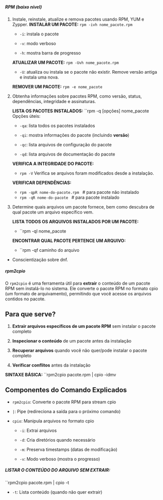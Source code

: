 ##### **RPM** (*baixo nível*)

1. Instale, reinstale, atualize e remova pacotes usando RPM, YUM e Zypper.
	**INSTALAR UM PACOTE:**
	``rpm -ivh nome_pacote.rpm``
	
	- `-i`: instala o pacote
	    
	- `-v`: modo verboso
	    
	- `-h`: mostra barra de progresso
	
	**ATUALIZAR UM PACOTE:**
	``rpm -Uvh nome_pacote.rpm``
	
	- `-U`: atualiza ou instala se o pacote não existir. Remove versão antiga e instala uma nova.
	
	**REMOVER UM PACOTE:**
	``rpm -e nome_pacote``



2. Obtenha informações sobre pacotes RPM, como versão, status, dependências, integridade e assinaturas.

	**LISTA OS PACOTES INSTALADOS:**
	``rpm -q [opções] nome_pacote
	Opções úteis:
	
	- `-qa`: lista todos os pacotes instalados
	    
	- `-qi`: mostra informações do pacote (incluindo **versão**)
		
	- `-qc`: lista arquivos de configuração do pacote
	    
	- `-qd`: lista arquivos de documentação do pacote
	
	**VERIFICA A INTEGRIDADE DO PACOTE:**
	- ``rpm -V``
	Verifica se arquivos foram modificados desde a instalação.
	
	**VERIFICAR DEPENDÊNCIAS:**
	- ``rpm -qpR nome-do-pacote.rpm ``        # para pacote não instalado
	- ``rpm -qR nome-do-pacote ``                 # para pacote instalado



3. Determine quais arquivos um pacote fornece, bem como descubra de qual pacote um arquivo específico vem.

	**LISTA TODOS OS ARQUIVOS INSTALADOS POR UM PACOTE:**
	- ``rpm -ql nome_pacote

	**ENCONTRAR QUAL PACOTE PERTENCE UM ARQUIVO:** 
	- ``rpm -qf caminho do arquivo


- Conscientização sobre dnf.













##### **rpm2cpio**

O `rpm2cpio` é uma ferramenta útil para **extrair** o conteúdo de um pacote RPM sem instalá-lo no sistema. Ele converte o pacote RPM no formato cpio (um formato de arquivamento), permitindo que você acesse os arquivos contidos no pacote.

## Para que serve?

1. **Extrair arquivos específicos de um pacote RPM** sem instalar o pacote completo
    
2. **Inspecionar o conteúdo** de um pacote antes da instalação
    
3. **Recuperar arquivos** quando você não quer/pode instalar o pacote completo
    
4. **Verificar conflitos** antes da instalação


 **SINTAXE BÁSICA:**
``rpm2cpio pacote.rpm | cpio -idmv
## Componentes do Comando Explicados

- `rpm2cpio`: Converte o pacote RPM para stream cpio
    
- `|`: Pipe (redireciona a saída para o próximo comando)
    
- `cpio`: Manipula arquivos no formato cpio
    
    - `-i`: Extrai arquivos
        
    - `-d`: Cria diretórios quando necessário
        
    - `-m`: Preserva timestamps (datas de modificação)
        
    - `-v`: Modo verboso (mostra o progresso)

##### LISTAR O CONTEÚDO DO ARQUIVO **SEM EXTRAIR**:

``rpm2cpio pacote.rpm | cpio -t

- `-t`: Lista conteúdo (quando não quer extrair)